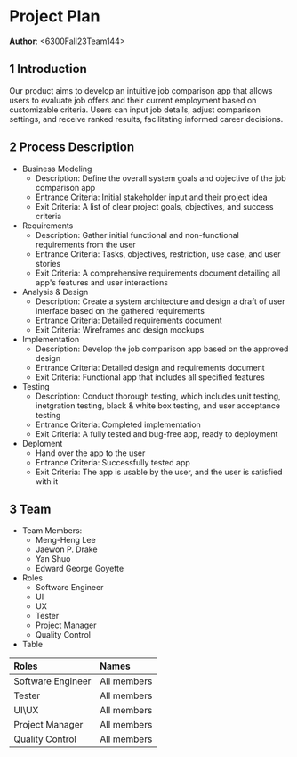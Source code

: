 # Project Plan

**Author**: \<6300Fall23Team144\>

## 1 Introduction

Our product aims to develop an intuitive job comparison app that allows users to evaluate job offers and their current employment based on customizable criteria. Users can input job details, adjust comparison settings, and receive ranked results, facilitating informed career decisions.

## 2 Process Description

- Business Modeling
    - Description: Define the overall system goals and objective of the job comparison app
    - Entrance Criteria: Initial stakeholder input and their project idea
    - Exit Criteria: A list of clear project goals, objectives, and success criteria
- Requirements
    - Description: Gather initial functional and non-functional requirements from the user
    - Entrance Criteria: Tasks, objectives, restriction, use case, and user stories
    - Exit Criteria: A comprehensive requirements document detailing all app's features and user interactions
- Analysis & Design
    - Description: Create a system architecture and design a draft of user interface based on the gathered requirements
    - Entrance Criteria: Detailed requirements document
    - Exit Criteria: Wireframes and design mockups 
- Implementation
    - Description: Develop the job comparison app based on the approved design
    - Entrance Criteria: Detailed design and requirements document 
    - Exit Criteria: Functional app that includes all specified features
- Testing
    - Description: Conduct thorough testing, which includes unit testing, inetgration testing, black & white box testing, and user acceptance testing
    - Entrance Criteria: Completed implementation
    - Exit Criteria: A fully tested and bug-free app, ready to deployment
- Deploment
    - Hand over the app to the user
    - Entrance Criteria: Successfully tested app
    - Exit Criteria: The app is usable by the user, and the user is satisfied with it

## 3 Team

- Team Members:
    - Meng-Heng Lee
    - Jaewon P. Drake
    - Yan Shuo
    - Edward George Goyette
- Roles
    - Software Engineer
    - UI
    - UX
    - Tester
    - Project Manager
    - Quality Control
- Table

| Roles             | Names                 | 
| :---------------- | :-------------------  |
| Software Engineer | All members           |
| Tester            | All members           |
| UI\UX             | All members           |
| Project Manager   | All members           |
| Quality Control   | All members           |

